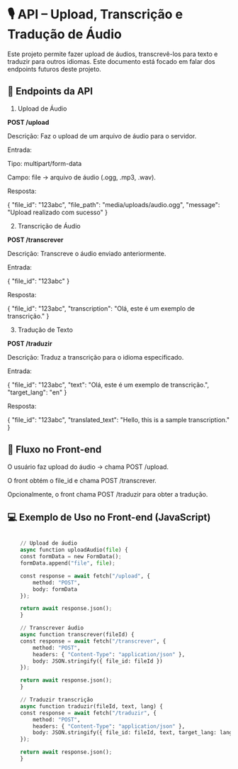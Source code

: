 # 🎙️ API – Upload, Transcrição e Tradução de Áudio

Este projeto permite fazer upload de áudios, transcrevê-los para texto e traduzir para outros idiomas. Este documento está focado em falar dos endpoints futuros deste projeto.

## 🚀 Endpoints da API
1. Upload de Áudio

**POST /upload**

Descrição: Faz o upload de um arquivo de áudio para o servidor.

Entrada:

Tipo: multipart/form-data

Campo: file → arquivo de áudio (.ogg, .mp3, .wav).

Resposta:

{
  "file_id": "123abc",
  "file_path": "media/uploads/audio.ogg",
  "message": "Upload realizado com sucesso"
}

2. Transcrição de Áudio

**POST /transcrever**

Descrição: Transcreve o áudio enviado anteriormente.

Entrada:

{
  "file_id": "123abc"
}


Resposta:

{
  "file_id": "123abc",
  "transcription": "Olá, este é um exemplo de transcrição."
}

3. Tradução de Texto

**POST /traduzir**

Descrição: Traduz a transcrição para o idioma especificado.

Entrada:

{
  "file_id": "123abc",
  "text": "Olá, este é um exemplo de transcrição.",
  "target_lang": "en"
}

Resposta:

{
  "file_id": "123abc",
  "translated_text": "Hello, this is a sample transcription."
}

## 📲 Fluxo no Front-end

O usuário faz upload do áudio → chama POST /upload.

O front obtém o file_id e chama POST /transcrever.

Opcionalmente, o front chama POST /traduzir para obter a tradução.

## 💻 Exemplo de Uso no Front-end (JavaScript)

``` python

    // Upload de áudio
    async function uploadAudio(file) {
    const formData = new FormData();
    formData.append("file", file);

    const response = await fetch("/upload", {
        method: "POST",
        body: formData
    });

    return await response.json();
    }

    // Transcrever áudio
    async function transcrever(fileId) {
    const response = await fetch("/transcrever", {
        method: "POST",
        headers: { "Content-Type": "application/json" },
        body: JSON.stringify({ file_id: fileId })
    });

    return await response.json();
    }

    // Traduzir transcrição
    async function traduzir(fileId, text, lang) {
    const response = await fetch("/traduzir", {
        method: "POST",
        headers: { "Content-Type": "application/json" },
        body: JSON.stringify({ file_id: fileId, text, target_lang: lang })
    });

    return await response.json();
    }
```